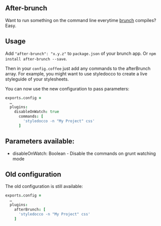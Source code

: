 ## After-brunch
Want to run something on the command line everytime [brunch](http://brunch.io) compiles? Easy.

## 

## Usage
Add `"after-brunch": "x.y.z"` to `package.json` of your brunch app.
Or `npm install after-brunch --save`.

Then in your `config.coffee` just add any commands to the afterBrunch array.
For example, you might want to use styledocco to create a live styleguide of your stylesheets.

You can now use the new configuration to pass parameters:

```coffeescript
exports.config =
  …
  plugins:
    disableOnWatch: true
      commands: [
        'styledocco -n "My Project" css'
      ]
```

Parameters available:
--------
* disableOnWatch: Boolean - Disable the commands on grunt watching mode


Old configuration
--------

The old configuration is still available: 

```coffeescript
exports.config =
  …
  plugins:
    afterBrunch: [
      'styledocco -n "My Project" css'
    ]
```